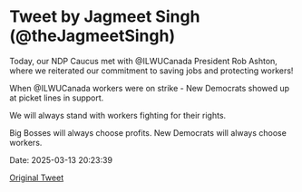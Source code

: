 # Tweet by Jagmeet Singh (@theJagmeetSingh)

Today, our NDP Caucus met with @ILWUCanada  President Rob Ashton, where we reiterated our commitment to saving jobs and protecting workers!

When @ILWUCanada workers were on strike - New Democrats showed up at picket lines in support.

We will always stand with workers fighting for their rights.

Big Bosses will always choose profits.
New Democrats will always choose workers.

Date: 2025-03-13 20:23:39

[Original Tweet](https://x.com/theJagmeetSingh/status/1900281626162323611)
